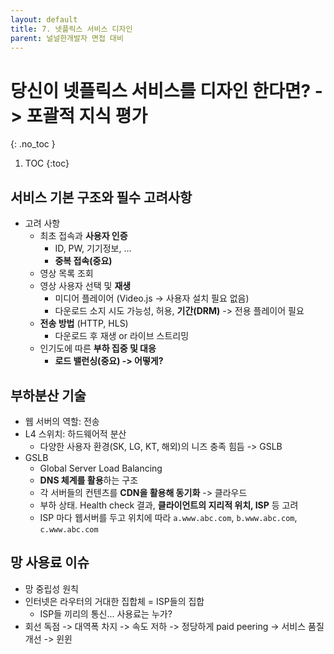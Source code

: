 ```yaml
---
layout: default
title: 7. 넷플릭스 서비스 디자인
parent: 널널한개발자 면접 대비
---
```


# 당신이 넷플릭스 서비스를 디자인 한다면? -> 포괄적 지식 평가
{: .no_toc }

1. TOC
{:toc}

## 서비스 기본 구조와 필수 고려사항

- 고려 사항
  - 최초 접속과 **사용자 인증**
    - ID, PW, 기기정보, ...
    - **중복 접속(중요)**
  - 영상 목록 조회
  - 영상 사용자 선택 및 **재생**
    - 미디어 플레이어 (Video.js -> 사용자 설치 필요 없음)
    - 다운로드 소지 시도 가능성, 허용, **기간(DRM)** -> 전용 플레이어 필요
  - **전송 방법** (HTTP, HLS)
    - 다운로드 후 재생 or 라이브 스트리밍
  - 인기도에 따른 **부하 집중 및 대응**
    - **로드 밸런싱(중요) -> 어떻게?**

## 부하분산 기술

- 웹 서버의 역할: 전송
- L4 스위치: 하드웨어적 분산
  - 다양한 사용자 환경(SK, LG, KT, 해외)의 니즈 충족 힘듬 -> GSLB
- GSLB
  - Global Server Load Balancing
  - **DNS 체계를 활용**하는 구조
  - 각 서버들의 컨텐츠를 **CDN을 활용해 동기화** -> 클라우드
  - 부하 상태. Health check 결과, **클라이언트의 지리적 위치, ISP** 등 고려
  - ISP 마다 웹서버를 두고 위치에 따라 `a.www.abc.com`, `b.www.abc.com`, `c.www.abc.com`

## 망 사용료 이슈

- 망 중립성 원칙
- 인터넷은 라우터의 거대한 집합체 = ISP들의 집합
  - ISP들 끼리의 통신... 사용료는 누가?
- 회선 독점 -> 대역폭 차지 -> 속도 저하 -> 정당하게 paid peering -> 서비스 품질 개선 -> 윈윈
